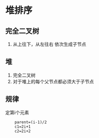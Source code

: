 # 堆排序

## 完全二叉树

1. 从上往下，从左往右 依次生成子节点

## 堆

1. 完全二叉树
2. 对于堆上的每个父节点都必须大于子节点


## 规律

定第i个元素

```
    parent=(i-1)/2
    c1=2i+1
    c2=2i+2
```